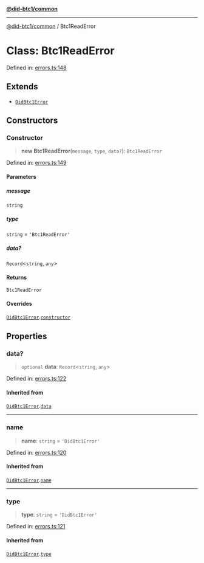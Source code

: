 [**@did-btc1/common**](../README.md)

***

[@did-btc1/common](../globals.md) / Btc1ReadError

# Class: Btc1ReadError

Defined in: [errors.ts:148](https://github.com/dcdpr/did-btc1-js/blob/751aedd75738c26882a2149e644ae32b9e424707/packages/common/src/errors.ts#L148)

## Extends

- [`DidBtc1Error`](DidBtc1Error.md)

## Constructors

### Constructor

> **new Btc1ReadError**(`message`, `type`, `data?`): `Btc1ReadError`

Defined in: [errors.ts:149](https://github.com/dcdpr/did-btc1-js/blob/751aedd75738c26882a2149e644ae32b9e424707/packages/common/src/errors.ts#L149)

#### Parameters

##### message

`string`

##### type

`string` = `'Btc1ReadError'`

##### data?

`Record`\<`string`, `any`\>

#### Returns

`Btc1ReadError`

#### Overrides

[`DidBtc1Error`](DidBtc1Error.md).[`constructor`](DidBtc1Error.md#constructor)

## Properties

### data?

> `optional` **data**: `Record`\<`string`, `any`\>

Defined in: [errors.ts:122](https://github.com/dcdpr/did-btc1-js/blob/751aedd75738c26882a2149e644ae32b9e424707/packages/common/src/errors.ts#L122)

#### Inherited from

[`DidBtc1Error`](DidBtc1Error.md).[`data`](DidBtc1Error.md#data)

***

### name

> **name**: `string` = `'DidBtc1Error'`

Defined in: [errors.ts:120](https://github.com/dcdpr/did-btc1-js/blob/751aedd75738c26882a2149e644ae32b9e424707/packages/common/src/errors.ts#L120)

#### Inherited from

[`DidBtc1Error`](DidBtc1Error.md).[`name`](DidBtc1Error.md#name)

***

### type

> **type**: `string` = `'DidBtc1Error'`

Defined in: [errors.ts:121](https://github.com/dcdpr/did-btc1-js/blob/751aedd75738c26882a2149e644ae32b9e424707/packages/common/src/errors.ts#L121)

#### Inherited from

[`DidBtc1Error`](DidBtc1Error.md).[`type`](DidBtc1Error.md#type)
